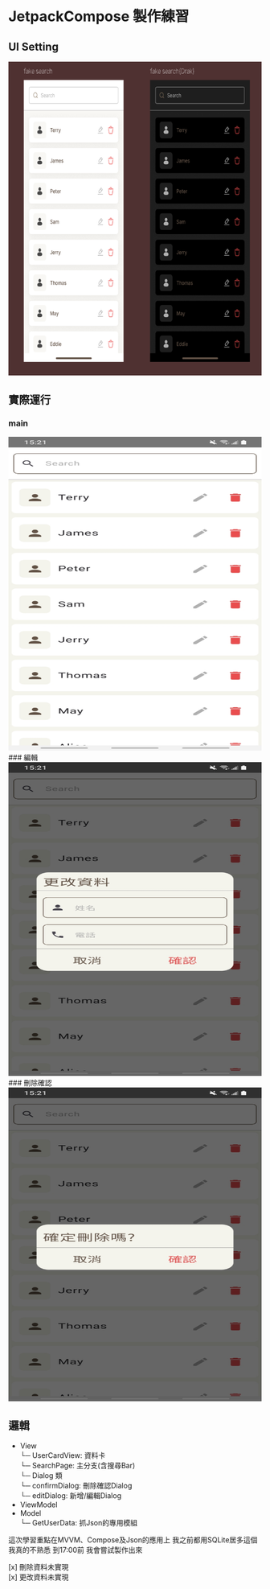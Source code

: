 # JetpackCompose 製作練習

## UI Setting
<img width="657" height="624" alt="image" src="https://github.com/AdamLin0626/JetpackCompose/blob/main/Pic/PIC.png" />  

## 實際運行
### main
<img width="657" height="624" alt="image" src="https://github.com/AdamLin0626/JetpackCompose/blob/main/Pic/Screenshot_20251001-152104_JetpackCompose.jpg" />  
### 編輯
<img width="657" height="624" alt="image" src="https://github.com/AdamLin0626/JetpackCompose/blob/main/Pic/Screenshot_20251001-152107_JetpackCompose.jpg" />  
### 刪除確認
<img width="657" height="624" alt="image" src="https://github.com/AdamLin0626/JetpackCompose/blob/main/Pic/Screenshot_20251001-152110_JetpackCompose.jpg" />  

## 邏輯
- View  
  └─ UserCardView: 資料卡  
  └─ SearchPage: 主分支(含搜尋Bar)  
  └─ Dialog 類  
      └─ confirmDialog: 刪除確認Dialog  
      └─ editDialog: 新增/編輯Dialog  
- ViewModel  
- Model  
  └─ GetUserData: 抓Json的專用模組  


這次學習重點在MVVM、Compose及Json的應用上
我之前都用SQLite居多這個我真的不熟悉
到17:00前 我會嘗試製作出來

[x] 刪除資料未實現  
[x] 更改資料未實現  
